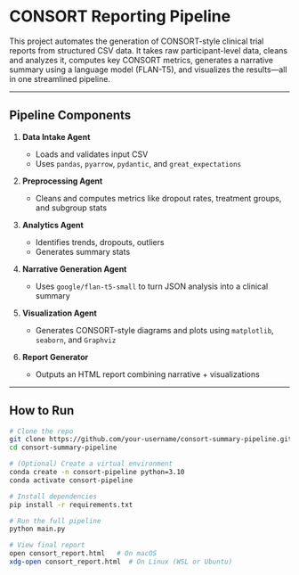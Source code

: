 # CONSORT Reporting Pipeline 

This project automates the generation of CONSORT-style clinical trial reports from structured CSV data. It takes raw participant-level data, cleans and analyzes it, computes key CONSORT metrics, generates a narrative summary using a language model (FLAN-T5), and visualizes the results—all in one streamlined pipeline.

---

## Pipeline Components

1. **Data Intake Agent**  
   - Loads and validates input CSV  
   - Uses `pandas`, `pyarrow`, `pydantic`, and `great_expectations`

2. **Preprocessing Agent**  
   - Cleans and computes metrics like dropout rates, treatment groups, and subgroup stats

3. **Analytics Agent**  
   - Identifies trends, dropouts, outliers  
   - Generates summary stats

4. **Narrative Generation Agent**  
   - Uses `google/flan-t5-small` to turn JSON analysis into a clinical summary

5. **Visualization Agent**  
   - Generates CONSORT-style diagrams and plots using `matplotlib`, `seaborn`, and `Graphviz`

6. **Report Generator**  
   - Outputs an HTML report combining narrative + visualizations

---

## How to Run

```bash
# Clone the repo
git clone https://github.com/your-username/consort-summary-pipeline.git
cd consort-summary-pipeline

# (Optional) Create a virtual environment
conda create -n consort-pipeline python=3.10
conda activate consort-pipeline

# Install dependencies
pip install -r requirements.txt

# Run the full pipeline
python main.py

# View final report
open consort_report.html   # On macOS
xdg-open consort_report.html  # On Linux (WSL or Ubuntu)
